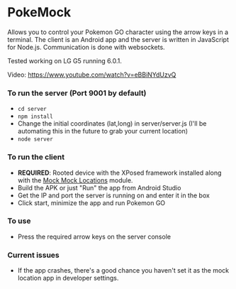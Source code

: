 # PokeMock

Allows you to control your Pokemon GO character using the arrow keys in a terminal. The client is an Android app and the server is written in JavaScript for Node.js. Communication is done with websockets.

Tested working on LG G5 running 6.0.1.

Video: https://www.youtube.com/watch?v=eBBiNYdUzvQ

### To run the server (Port 9001 by default)
* `cd server`
* `npm install`
* Change the initial coordinates (lat,long) in server/server.js (I'll be automating this in the future to grab your current location)
* `node server`

### To run the client
* **REQUIRED**: Rooted device with the XPosed framework installed along with the [Mock Mock Locations](http://repo.xposed.info/module/com.brandonnalls.mockmocklocations) module.
* Build the APK or just "Run" the app from Android Studio
* Get the IP and port the server is running on and enter it in the box
* Click start, minimize the app and run Pokemon GO

### To use
* Press the required arrow keys on the server console

### Current issues
* If the app crashes, there's a good chance you haven't set it as the mock location app in developer settings.
